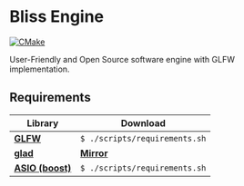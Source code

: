 # Bliss Engine
[![CMake](https://github.com/EinKara/Bliss/actions/workflows/cmake.yml/badge.svg)](https://github.com/EinKara/Bliss/actions/workflows/cmake.yml)

User-Friendly and Open Source software engine with GLFW implementation.

## Requirements

| Library                                           | Download                                  |
| ------------------------------------------------- | ----------------------------------------- |
| **[GLFW](https://www.glfw.org/)**                 | ```$ ./scripts/requirements.sh```         |
| **[glad](https://glad.dav1d.de/)**                | **[Mirror](https://glad.dav1d.de/)**      |
| **[ASIO (boost)](https://think-async.com/Asio/)** | ```$ ./scripts/requirements.sh```         |
